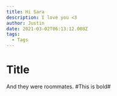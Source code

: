 ```yaml
---
title: Hi Sara
description: I love you <3
author: Justin
date: 2021-03-02T06:13:12.008Z
tags:
  - Tags
---
```

# Title

And they were roommates.
#This is bold#